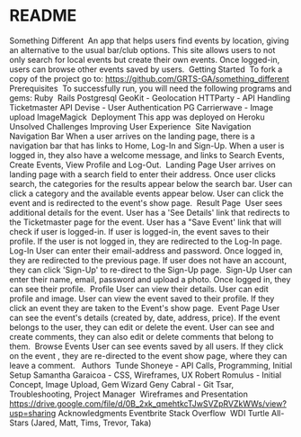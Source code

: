 
# README

Something Different  An app that helps users find events by location, giving an alternative to the usual bar/club options. This site allows users to not only search for local events but create their own events. Once logged-in, users can browse other events saved by users. 
Getting Started 
To fork a copy of the project go to:
https://github.com/GRTS-GA/something_different
Prerequisites 
To successfully run, you will need the following programs and gems: Ruby  Rails Postgresql GeoKit - Geolocation HTTParty - API Handling Ticketmaster API Devise - User Authentication PG Carrierwave - Image upload ImageMagick 
Deployment This app was deployed on Heroku 
Unsolved Challenges Improving User Experience 
Site Navigation Navigation Bar When a user arrives on the landing page, there is a navigation bar that has links to Home, Log-In and Sign-Up. When a user is logged in, they also have a welcome message, and links to Search Events, Create Events, View Profile and Log-Out. 
Landing Page User arrives on landing page with a search field to enter their address. Once user clicks search, the categories for the results appear below the search bar. User can click a category and the available events appear below. User can click the event and is redirected to the event's show page.  Result Page  User sees additional details for the event. User has a 'See Details' link that redirects to the Ticketmaster page for the event. User has a "Save Event' link that will check if user is logged-in. If user is logged-in, the event saves to their profile. If the user is not logged in, they are redirected to the Log-In page.  Log-In User can enter their email-address and password. Once logged in, they are redirected to the previous page. If user does not have an account, they can click 'Sign-Up' to re-direct to the Sign-Up page. 
Sign-Up User can enter their name, email, password and upload a photo. Once logged in, they can see their profile.  Profile User can view their details. User can edit profile and image. User can view the event saved to their profile. If they click an event they are taken to the Event's show page. 
Event Page User can see the event's details (created by, date, address, price). If the event belongs to the user, they can edit or delete the event. User can see and create comments, they can also edit or delete comments that belong to them.  Browse Events User can see events saved by all users. If they click on the event , they are re-directed to the event show page, where they can leave a comment.  
Authors 
Tunde Shoneye - API Calls, Programming, Initial Setup Samantha Garaicoa - CSS, Wireframes, UX Robert Romulus - Initial Concept, Image Upload, Gem Wizard Geny Cabral - Git Tsar, Troubleshooting, Project Manager 
Wireframes and Presentation https://drive.google.com/file/d/0B_2xk_qmehtkcTJwSVZpRVZkWWs/view?usp=sharing
Acknowledgments Eventbrite Stack Overflow 
WDI Turtle All-Stars (Jared, Matt, Tims, Trevor, Taka)


